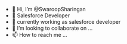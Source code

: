 - 👋 Hi, I’m @SwaroopSharingan
- 👀 Salesforce Developer
- 🌱 currently working as salesforce developer
- 💞️ I’m looking to collaborate on ...
- 📫 How to reach me ...

<!---
SwaroopSharingan/SwaroopSharingan is a ✨ special ✨ repository because its `README.md` (this file) appears on your GitHub profile.
You can click the Preview link to take a look at your changes.
--->
